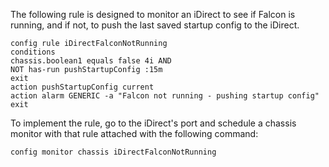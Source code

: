 <!-- 5.4 -->

The following rule is designed to monitor an iDirect to see if Falcon is running, and if not, to push the last saved startup config to the iDirect.

```
config rule iDirectFalconNotRunning
conditions
chassis.boolean1 equals false 4i AND
NOT has-run pushStartupConfig :15m
exit
action pushStartupConfig current
action alarm GENERIC -a "Falcon not running - pushing startup config"
exit
```

To implement the rule, go to the iDirect's port and schedule a chassis monitor with that rule attached with the following command:

```
config monitor chassis iDirectFalconNotRunning
```